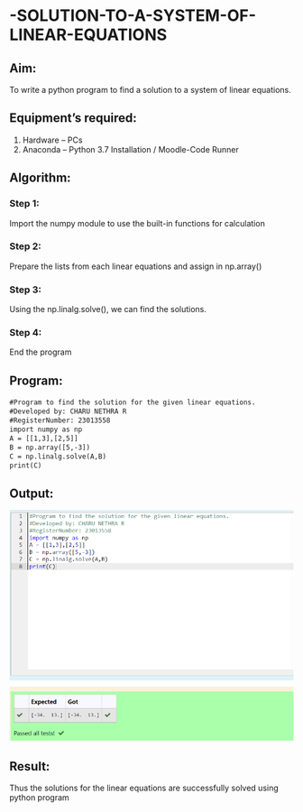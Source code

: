 # -SOLUTION-TO-A-SYSTEM-OF-LINEAR-EQUATIONS
## Aim:
To write a python program to find a solution to a system of linear equations.
## Equipment’s required:
1. 	Hardware – PCs
2. 	Anaconda – Python 3.7 Installation / Moodle-Code Runner
## Algorithm:
### Step 1: 
Import the numpy module to use the built-in functions for calculation
### Step 2: 
Prepare the lists from each linear equations and assign in np.array()
### Step 3: 
Using the np.linalg.solve(), we can find the solutions.
### Step 4: 
End the program
## Program:
~~~
#Program to find the solution for the given linear equations.
#Developed by: CHARU NETHRA R
#RegisterNumber: 23013558
import numpy as np
A = [[1,3],[2,5]]
B = np.array([5,-3])
C = np.linalg.solve(A,B)
print(C)
~~~
## Output:
![output](/sol_output.png)
## Result: 
Thus the solutions for the linear equations are successfully solved using python program

